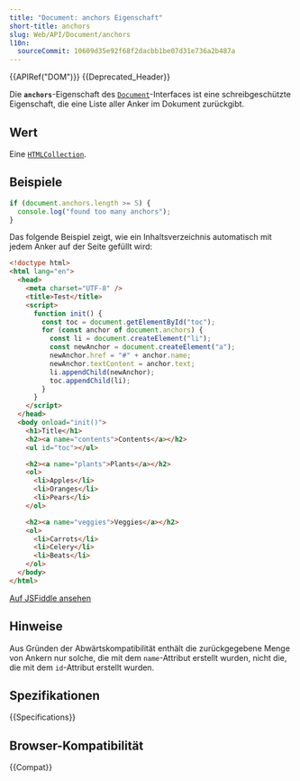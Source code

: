 ```yaml
---
title: "Document: anchors Eigenschaft"
short-title: anchors
slug: Web/API/Document/anchors
l10n:
  sourceCommit: 10609d35e92f68f2dacbb1be07d31e736a2b487a
---
```


{{APIRef("DOM")}} {{Deprecated_Header}}

Die **`anchors`**-Eigenschaft des [`Document`](/de/docs/Web/API/Document)-Interfaces ist eine schreibgeschützte Eigenschaft, die eine Liste aller Anker im Dokument zurückgibt.

## Wert

Eine [`HTMLCollection`](/de/docs/Web/API/HTMLCollection).

## Beispiele

```js
if (document.anchors.length >= 5) {
  console.log("found too many anchors");
}
```

Das folgende Beispiel zeigt, wie ein Inhaltsverzeichnis automatisch mit jedem Anker auf der Seite gefüllt wird:

```html
<!doctype html>
<html lang="en">
  <head>
    <meta charset="UTF-8" />
    <title>Test</title>
    <script>
      function init() {
        const toc = document.getElementById("toc");
        for (const anchor of document.anchors) {
          const li = document.createElement("li");
          const newAnchor = document.createElement("a");
          newAnchor.href = "#" + anchor.name;
          newAnchor.textContent = anchor.text;
          li.appendChild(newAnchor);
          toc.appendChild(li);
        }
      }
    </script>
  </head>
  <body onload="init()">
    <h1>Title</h1>
    <h2><a name="contents">Contents</a></h2>
    <ul id="toc"></ul>

    <h2><a name="plants">Plants</a></h2>
    <ol>
      <li>Apples</li>
      <li>Oranges</li>
      <li>Pears</li>
    </ol>

    <h2><a name="veggies">Veggies</a></h2>
    <ol>
      <li>Carrots</li>
      <li>Celery</li>
      <li>Beats</li>
    </ol>
  </body>
</html>
```

[Auf JSFiddle ansehen](https://jsfiddle.net/S4yNp)

## Hinweise

Aus Gründen der Abwärtskompatibilität enthält die zurückgegebene Menge von Ankern nur solche, die mit dem `name`-Attribut erstellt wurden, nicht die, die mit dem `id`-Attribut erstellt wurden.

## Spezifikationen

{{Specifications}}

## Browser-Kompatibilität

{{Compat}}
